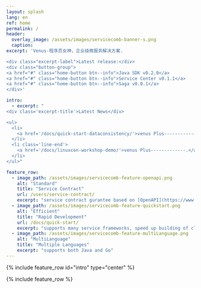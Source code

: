```yaml
---
layout: splash
lang: en
ref: home
permalink: /
header:
  overlay_image: /assets/images/servicecomb-banner-s.png
  caption:
excerpt: 'Venus-程序员女神，企业级微服务解决方案.

<div class="excerpt-label">Latest release:</div>
<div class="button-group">
<a href="#" class="home-button btn--info">Java SDK v0.2.0</a>
<a href="#" class="home-button btn--info">Service Center v0.1.1</a>
<a href="#" class="home-button btn--info">Saga v0.0.1</a>
</div>'

intro:
  - excerpt: "
<div class='excerpt-title'>Latest News</div>

<ul>
  <li>
    <a href='/docs/quick-start-dataconsistency/'>venus Plus----------------.</a>
  </li>
  <li class='line-end'>
    <a href='/docs/linuxcon-workshop-demo/'>venus Plus-------------.</a>
  </li>
</ul>"

feature_row:
  - image_path: /assets/images/servicecomb-feature-openapi.png
    alt: "Standard"
    title: "Service Contract"
    url: /users/service-contract/
    excerpt: "service contract gurantee based on [OpenAPI](https://www.openapis.org)"
  - image_path: /assets/images/servicecomb-feature-quickstart.png
    alt: "Efficient"
    title: "Rapid Development"
    url: /docs/quick-start/
    excerpt: "supports many service frameworks, speed up building of cloud applications"
  - image_path: /assets/images/servicecomb-feature-multiLanguage.png
    alt: "MultiLanguage"
    title: "Multiple Languages"
    excerpt: "supports both Java and Go"
---
```


{% include feature_row id="intro" type="center" %}

<div class="normal-feature-row">
{% include feature_row %}
</div>
